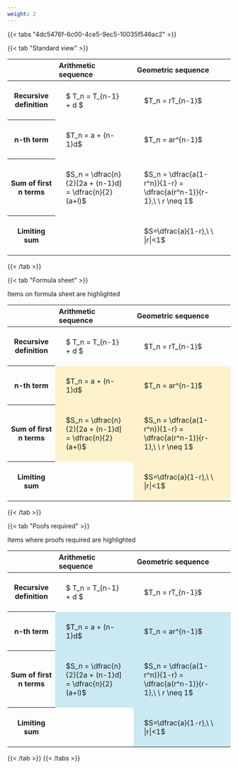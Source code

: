 ```yaml
---
weight: 2
---
```


{{< tabs "4dc5476f-6c00-4ce5-9ec5-10035f546ac2" >}}

{{< tab "Standard view" >}}

<style type="text/css">
#T_a8380 th.col_heading {
  text-align: left;
  font-size: 1em;
}
#T_a8380 td {
  text-align: left;
  font-size: 1em;
  padding: 1.5em;
}
</style>
<table id="T_a8380">
  <thead>
    <tr>
      <th class="blank level0" >&nbsp;</th>
      <th id="T_a8380_level0_col0" class="col_heading level0 col0" >Arithmetic sequence</th>
      <th id="T_a8380_level0_col1" class="col_heading level0 col1" >Geometric sequence</th>
    </tr>
  </thead>
  <tbody>
    <tr>
      <th id="T_a8380_level0_row0" class="row_heading level0 row0" >Recursive definition</th>
      <td id="T_a8380_row0_col0" class="data row0 col0" >$ T_n = T_{n-1} + d $</td>
      <td id="T_a8380_row0_col1" class="data row0 col1" >$T_n = rT_{n-1}$</td>
    </tr>
    <tr>
      <th id="T_a8380_level0_row1" class="row_heading level0 row1" >n-th term</th>
      <td id="T_a8380_row1_col0" class="data row1 col0" >$T_n = a + (n-1)d$</td>
      <td id="T_a8380_row1_col1" class="data row1 col1" >$T_n = ar^{n-1}$</td>
    </tr>
    <tr>
      <th id="T_a8380_level0_row2" class="row_heading level0 row2" >Sum of first n terms</th>
      <td id="T_a8380_row2_col0" class="data row2 col0" >$S_n = \dfrac{n}{2}[2a + (n-1)d] = \dfrac{n}{2}(a+l)$</td>
      <td id="T_a8380_row2_col1" class="data row2 col1" >$S_n = \dfrac{a(1-r^n)}{1-r} = \dfrac{a(r^n-1)}{r-1},\ \  r \neq 1$</td>
    </tr>
    <tr>
      <th id="T_a8380_level0_row3" class="row_heading level0 row3" >Limiting sum</th>
      <td id="T_a8380_row3_col0" class="data row3 col0" ></td>
      <td id="T_a8380_row3_col1" class="data row3 col1" >$S=\dfrac{a}{1-r},\ \ |r|<1$</td>
    </tr>
  </tbody>
</table>
{{< /tab >}}

{{< tab "Formula sheet" >}}

Items on formula sheet are highlighted 
<br>
<style type="text/css">
#T_e24b1 th.col_heading {
  text-align: left;
  font-size: 1em;
}
#T_e24b1 td {
  text-align: left;
  font-size: 1em;
  padding: 1.5em;
}
#T_e24b1_row0_col0, #T_e24b1_row0_col1, #T_e24b1_row3_col0 {
  background-color: rgba(0,0,0,0);
}
#T_e24b1_row1_col0, #T_e24b1_row1_col1, #T_e24b1_row2_col0, #T_e24b1_row2_col1, #T_e24b1_row3_col1 {
  background-color: rgba(255,194,10, 0.2);
}
</style>
<table id="T_e24b1">
  <thead>
    <tr>
      <th class="blank level0" >&nbsp;</th>
      <th id="T_e24b1_level0_col0" class="col_heading level0 col0" >Arithmetic sequence</th>
      <th id="T_e24b1_level0_col1" class="col_heading level0 col1" >Geometric sequence</th>
    </tr>
  </thead>
  <tbody>
    <tr>
      <th id="T_e24b1_level0_row0" class="row_heading level0 row0" >Recursive definition</th>
      <td id="T_e24b1_row0_col0" class="data row0 col0" >$ T_n = T_{n-1} + d $</td>
      <td id="T_e24b1_row0_col1" class="data row0 col1" >$T_n = rT_{n-1}$</td>
    </tr>
    <tr>
      <th id="T_e24b1_level0_row1" class="row_heading level0 row1" >n-th term</th>
      <td id="T_e24b1_row1_col0" class="data row1 col0" >$T_n = a + (n-1)d$</td>
      <td id="T_e24b1_row1_col1" class="data row1 col1" >$T_n = ar^{n-1}$</td>
    </tr>
    <tr>
      <th id="T_e24b1_level0_row2" class="row_heading level0 row2" >Sum of first n terms</th>
      <td id="T_e24b1_row2_col0" class="data row2 col0" >$S_n = \dfrac{n}{2}[2a + (n-1)d] = \dfrac{n}{2}(a+l)$</td>
      <td id="T_e24b1_row2_col1" class="data row2 col1" >$S_n = \dfrac{a(1-r^n)}{1-r} = \dfrac{a(r^n-1)}{r-1},\ \  r \neq 1$</td>
    </tr>
    <tr>
      <th id="T_e24b1_level0_row3" class="row_heading level0 row3" >Limiting sum</th>
      <td id="T_e24b1_row3_col0" class="data row3 col0" ></td>
      <td id="T_e24b1_row3_col1" class="data row3 col1" >$S=\dfrac{a}{1-r},\ \ |r|<1$</td>
    </tr>
  </tbody>
</table>
{{< /tab >}}

{{< tab "Poofs required" >}}

Items where proofs required are highlighted 
<br>
<style type="text/css">
#T_5a788 th.col_heading {
  text-align: left;
  font-size: 1em;
}
#T_5a788 td {
  text-align: left;
  font-size: 1em;
  padding: 1.5em;
}
#T_5a788_row0_col0, #T_5a788_row0_col1, #T_5a788_row3_col0 {
  background-color: rgba(0,0,0,0);
}
#T_5a788_row1_col0, #T_5a788_row1_col1, #T_5a788_row2_col0, #T_5a788_row2_col1, #T_5a788_row3_col1 {
  background-color: rgba(0,150,200, 0.2);
}
</style>
<table id="T_5a788">
  <thead>
    <tr>
      <th class="blank level0" >&nbsp;</th>
      <th id="T_5a788_level0_col0" class="col_heading level0 col0" >Arithmetic sequence</th>
      <th id="T_5a788_level0_col1" class="col_heading level0 col1" >Geometric sequence</th>
    </tr>
  </thead>
  <tbody>
    <tr>
      <th id="T_5a788_level0_row0" class="row_heading level0 row0" >Recursive definition</th>
      <td id="T_5a788_row0_col0" class="data row0 col0" >$ T_n = T_{n-1} + d $</td>
      <td id="T_5a788_row0_col1" class="data row0 col1" >$T_n = rT_{n-1}$</td>
    </tr>
    <tr>
      <th id="T_5a788_level0_row1" class="row_heading level0 row1" >n-th term</th>
      <td id="T_5a788_row1_col0" class="data row1 col0" >$T_n = a + (n-1)d$</td>
      <td id="T_5a788_row1_col1" class="data row1 col1" >$T_n = ar^{n-1}$</td>
    </tr>
    <tr>
      <th id="T_5a788_level0_row2" class="row_heading level0 row2" >Sum of first n terms</th>
      <td id="T_5a788_row2_col0" class="data row2 col0" >$S_n = \dfrac{n}{2}[2a + (n-1)d] = \dfrac{n}{2}(a+l)$</td>
      <td id="T_5a788_row2_col1" class="data row2 col1" >$S_n = \dfrac{a(1-r^n)}{1-r} = \dfrac{a(r^n-1)}{r-1},\ \  r \neq 1$</td>
    </tr>
    <tr>
      <th id="T_5a788_level0_row3" class="row_heading level0 row3" >Limiting sum</th>
      <td id="T_5a788_row3_col0" class="data row3 col0" ></td>
      <td id="T_5a788_row3_col1" class="data row3 col1" >$S=\dfrac{a}{1-r},\ \ |r|<1$</td>
    </tr>
  </tbody>
</table>
{{< /tab >}}
{{< /tabs >}}